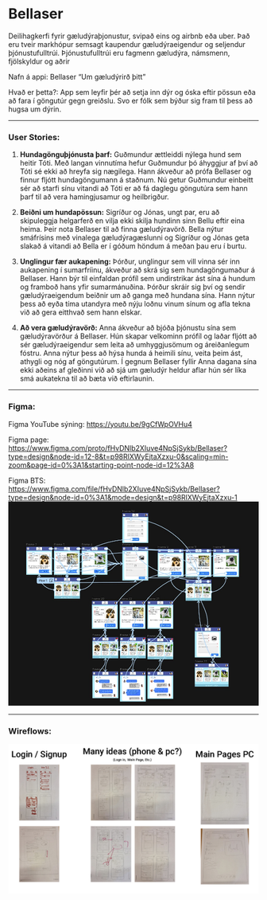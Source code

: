 # Bellaser


Deilihagkerfi fyrir gæludýraþjonustur, svipað eins og airbnb eða uber.  Það eru tveir markhópur semsagt kaupendur gæludýraeigendur og seljendur þjónustufulltrúi. Þjónustufulltrúi eru fagmenn gæludýra, námsmenn, fjölskyldur og aðrir

Nafn á appi: Bellaser “Um gæludýrirð þitt” 

Hvað er þetta?:
App sem leyfir þér að setja inn dýr og óska eftir pössun eða að fara í göngutúr gegn greiðslu. 
Svo er fólk sem býður sig fram til þess að hugsa um dýrin.

---
### User Stories:
1. **Hundagönguþjónusta þarf:**
    Guðmundur ættleiddi nýlega hund sem heitir Tóti. Með langan vinnutíma hefur Guðmundur þó áhyggjur af því að Tóti sé ekki að hreyfa sig nægilega. Hann ákveður að prófa Bellaser og finnur fljótt hundagöngumann á staðnum. Nú getur Guðmundur einbeitt sér að starfi sínu vitandi að Tóti er að fá daglegu göngutúra sem hann þarf til að vera hamingjusamur og heilbrigður.

2. **Beiðni um hundapössun:**
    Sigríður og Jónas, ungt par, eru að skipuleggja helgarferð en vilja ekki skilja hundinn sinn Bellu eftir eina heima. Þeir nota Bellaser til að finna gæludýravörð. Bella nýtur smáfrísins með vinalega gæludýragæslunni og Sigríður og Jónas geta slakað á vitandi að Bella er í góðum höndum á meðan þau eru í burtu.

3. **Unglingur fær aukapening:**
    Þórður, unglingur sem vill vinna sér inn aukapening í sumarfríinu, ákveður að skrá sig sem hundagöngumaður á Bellaser. Hann býr til einfaldan prófíl sem undirstrikar ást sína á hundum og framboð hans yfir sumarmánuðina. Þórður skráir sig því og sendir gæludýraeigendum beiðnir um að ganga með hundana sína. Hann nýtur þess að eyða tíma utandyra með nýju loðnu vinum sínum og afla tekna við að gera eitthvað sem hann elskar.

4. **Að vera gæludýravörð:**
    Anna ákveður að bjóða þjónustu sína sem gæludýravörður á Bellaser. Hún skapar velkominn prófíl og laðar fljótt að sér gæludýraeigendur sem leita að umhyggjusömum og áreiðanlegum fóstru. Anna nýtur þess að hýsa hunda á heimili sínu, veita þeim ást, athygli og nóg af göngutúrum. Í gegnum Bellaser fyllir Anna dagana sína ekki aðeins af gleðinni við að sjá um gæludýr heldur aflar hún sér líka smá aukatekna til að bæta við eftirlaunin.
---
### Figma:
Figma YouTube sýning: https://youtu.be/9gCfWpOVHu4

Figma page: https://www.figma.com/proto/fHvDNlb2XIuve4NpSjSykb/Bellaser?type=design&node-id=12-8&t=p98RlXWyEjtaXzxu-0&scaling=min-zoom&page-id=0%3A1&starting-point-node-id=12%3A8

Figma BTS: https://www.figma.com/file/fHvDNlb2XIuve4NpSjSykb/Bellaser?type=design&node-id=0%3A1&mode=design&t=p98RlXWyEjtaXzxu-1
![Alt text](figmaPage.jpg)

---
### Wireflows:
![Alt text](artboard.jpg)
